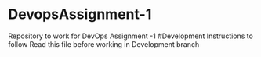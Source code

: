 # DevopsAssignment-1
Repository to work for DevOps Assignment -1
#Development Instructions to follow
Read this file before working in Development branch